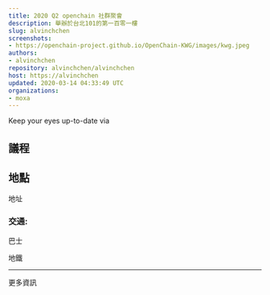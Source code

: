```yaml
---
title: 2020 Q2 openchain 社群聚會
description: 舉辦於台北101的第一百零一樓
slug: alvinchchen
screenshots:
- https://openchain-project.github.io/OpenChain-KWG/images/kwg.jpeg
authors:
- alvinchchen
repository: alvinchchen/alvinchchen
host: https://alvinchchen
updated: 2020-03-14 04:33:49 UTC
organizations:
- moxa
---
```


Keep your eyes up-to-date via


## 議程




## 地點

地址


### 交通:

巴士

地鐵

-----
更多資訊
